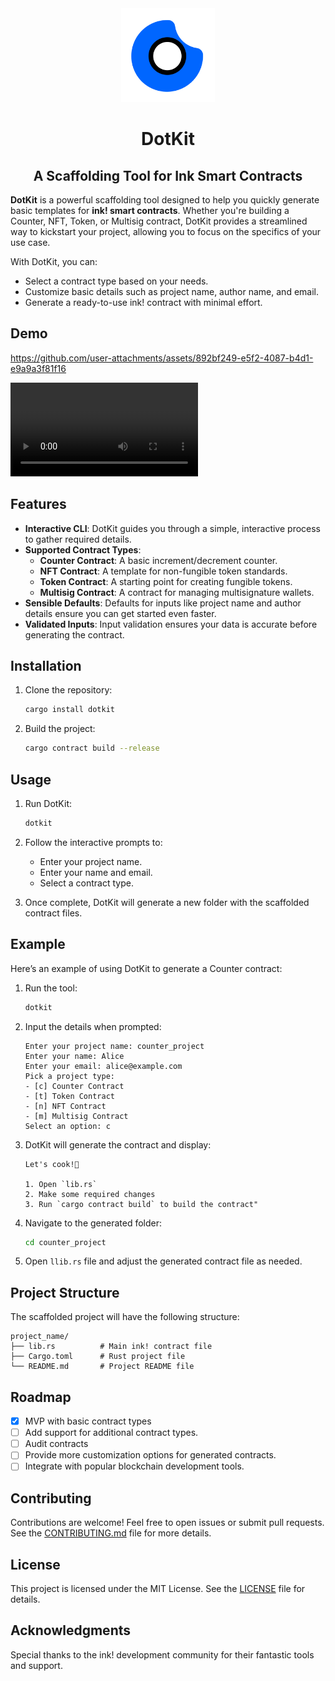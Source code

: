 <div align="center">
  <img src="assets/dotkit_logo_no_bg.png" alt="dotkit logo" height="150px"/>
  <h1>DotKit</h1>
  <h2>A Scaffolding Tool for Ink Smart Contracts</h2>
</div>

**DotKit** is a powerful scaffolding tool designed to help you quickly generate basic templates for **ink! smart contracts**. Whether you're building a Counter, NFT, Token, or Multisig contract, DotKit provides a streamlined way to kickstart your project, allowing you to focus on the specifics of your use case.

With DotKit, you can:
- Select a contract type based on your needs.
- Customize basic details such as project name, author name, and email.
- Generate a ready-to-use ink! contract with minimal effort.

## Demo

https://github.com/user-attachments/assets/892bf249-e5f2-4087-b4d1-e9a9a3f81f16

![DotKit](assets/dotkit_demo.mp4)

## Features
- **Interactive CLI**: DotKit guides you through a simple, interactive process to gather required details.
- **Supported Contract Types**:
  - **Counter Contract**: A basic increment/decrement counter.
  - **NFT Contract**: A template for non-fungible token standards.
  - **Token Contract**: A starting point for creating fungible tokens.
  - **Multisig Contract**: A contract for managing multisignature wallets.
- **Sensible Defaults**: Defaults for inputs like project name and author details ensure you can get started even faster.
- **Validated Inputs**: Input validation ensures your data is accurate before generating the contract.

## Installation

1. Clone the repository:
   ```bash
   cargo install dotkit
   ```

2. Build the project:
   ```bash
   cargo contract build --release
   ```

## Usage

1. Run DotKit:
   ```bash
   dotkit
   ```

2. Follow the interactive prompts to:
   - Enter your project name.
   - Enter your name and email.
   - Select a contract type.

3. Once complete, DotKit will generate a new folder with the scaffolded contract files.

## Example

Here’s an example of using DotKit to generate a Counter contract:

1. Run the tool:
   ```bash
   dotkit
   ```
2. Input the details when prompted:
   ```text
   Enter your project name: counter_project
   Enter your name: Alice
   Enter your email: alice@example.com
   Pick a project type:
   - [c] Counter Contract
   - [t] Token Contract
   - [n] NFT Contract
   - [m] Multisig Contract
   Select an option: c
   ```

3. DotKit will generate the contract and display:
   ```text
   Let's cook!🚀

   1. Open `lib.rs`
   2. Make some required changes
   3. Run `cargo contract build` to build the contract"
   ```

4. Navigate to the generated folder:
   ```bash
   cd counter_project
   ```
5. Open `llib.rs` file and adjust the generated contract file as needed.

## Project Structure

The scaffolded project will have the following structure:
```
project_name/
├── lib.rs          # Main ink! contract file
├── Cargo.toml      # Rust project file
└── README.md       # Project README file
```

## Roadmap
- [X] MVP with basic contract types
- [ ] Add support for additional contract types.
- [ ] Audit contracts
- [ ] Provide more customization options for generated contracts.
- [ ] Integrate with popular blockchain development tools.

## Contributing
Contributions are welcome! Feel free to open issues or submit pull requests. See the [CONTRIBUTING.md](CONTRIBUTING.md) file for more details.

## License
This project is licensed under the MIT License. See the [LICENSE](LICENSE) file for details.

## Acknowledgments
Special thanks to the ink! development community for their fantastic tools and support.

